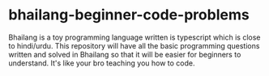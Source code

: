 # bhailang-beginner-code-problems
Bhailang is a toy programming language written is typescript which is close to hindi/urdu. This repository will have all the basic programming questions written and solved in Bhailang so that it will be easier for beginners to understand. It's like your bro teaching you how to code.
